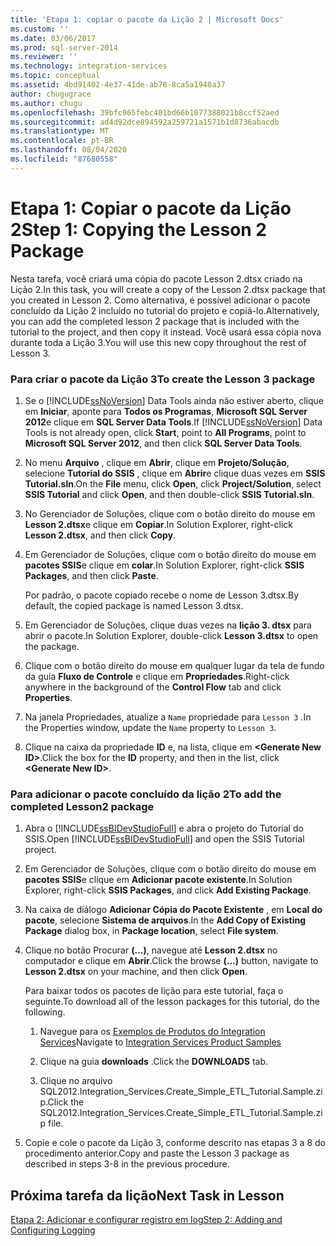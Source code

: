 ```yaml
---
title: 'Etapa 1: copiar o pacote da Lição 2 | Microsoft Docs'
ms.custom: ''
ms.date: 03/06/2017
ms.prod: sql-server-2014
ms.reviewer: ''
ms.technology: integration-services
ms.topic: conceptual
ms.assetid: 4bd91402-4e37-41de-ab78-8ca5a1948a37
author: chugugrace
ms.author: chugu
ms.openlocfilehash: 39bfc965febc401bd66b1077388021b8ccf52aed
ms.sourcegitcommit: ad4d92dce894592a259721a1571b1d8736abacdb
ms.translationtype: MT
ms.contentlocale: pt-BR
ms.lasthandoff: 08/04/2020
ms.locfileid: "87680558"
---
```

# <a name="step-1-copying-the-lesson-2-package"></a><span data-ttu-id="7d701-102">Etapa 1: Copiar o pacote da Lição 2</span><span class="sxs-lookup"><span data-stu-id="7d701-102">Step 1: Copying the Lesson 2 Package</span></span>
  <span data-ttu-id="7d701-103">Nesta tarefa, você criará uma cópia do pacote Lesson 2.dtsx criado na Lição 2.</span><span class="sxs-lookup"><span data-stu-id="7d701-103">In this task, you will create a copy of the Lesson 2.dtsx package that you created in Lesson 2.</span></span> <span data-ttu-id="7d701-104">Como alternativa, é possível adicionar o pacote concluído da Lição 2 incluído no tutorial do projeto e copiá-lo.</span><span class="sxs-lookup"><span data-stu-id="7d701-104">Alternatively, you can add the completed lesson 2 package that is included with the tutorial to the project, and then copy it instead.</span></span> <span data-ttu-id="7d701-105">Você usará essa cópia nova durante toda a Lição 3.</span><span class="sxs-lookup"><span data-stu-id="7d701-105">You will use this new copy throughout the rest of Lesson 3.</span></span>  
  
### <a name="to-create-the-lesson-3-package"></a><span data-ttu-id="7d701-106">Para criar o pacote da Lição 3</span><span class="sxs-lookup"><span data-stu-id="7d701-106">To create the Lesson 3 package</span></span>  
  
1.  <span data-ttu-id="7d701-107">Se o [!INCLUDE[ssNoVersion](../includes/ssnoversion-md.md)] Data Tools ainda não estiver aberto, clique em **Iniciar**, aponte para **Todos os Programas**, **Microsoft SQL Server 2012**e clique em **SQL Server Data Tools**.</span><span class="sxs-lookup"><span data-stu-id="7d701-107">If [!INCLUDE[ssNoVersion](../includes/ssnoversion-md.md)] Data Tools is not already open, click **Start**, point to **All Programs**, point to **Microsoft SQL Server 2012**, and then click **SQL Server Data Tools**.</span></span>  
  
2.  <span data-ttu-id="7d701-108">No menu **Arquivo** , clique em **Abrir**, clique em **Projeto/Solução**, selecione **Tutorial do SSIS** , clique em **Abrir**e clique duas vezes em **SSIS Tutorial.sln**.</span><span class="sxs-lookup"><span data-stu-id="7d701-108">On the **File** menu, click **Open**, click **Project/Solution**, select **SSIS Tutorial** and click **Open**, and then double-click **SSIS Tutorial.sln**.</span></span>  
  
3.  <span data-ttu-id="7d701-109">No Gerenciador de Soluções, clique com o botão direito do mouse em **Lesson 2.dtsx**e clique em **Copiar**.</span><span class="sxs-lookup"><span data-stu-id="7d701-109">In Solution Explorer, right-click **Lesson 2.dtsx**, and then click **Copy**.</span></span>  
  
4.  <span data-ttu-id="7d701-110">Em Gerenciador de Soluções, clique com o botão direito do mouse em **pacotes SSIS**e clique em **colar**.</span><span class="sxs-lookup"><span data-stu-id="7d701-110">In Solution Explorer, right-click **SSIS Packages**, and then click **Paste**.</span></span>  
  
     <span data-ttu-id="7d701-111">Por padrão, o pacote copiado recebe o nome de Lesson 3.dtsx.</span><span class="sxs-lookup"><span data-stu-id="7d701-111">By default, the copied package is named Lesson 3.dtsx.</span></span>  
  
5.  <span data-ttu-id="7d701-112">Em Gerenciador de Soluções, clique duas vezes na **lição 3. dtsx** para abrir o pacote.</span><span class="sxs-lookup"><span data-stu-id="7d701-112">In Solution Explorer, double-click **Lesson 3.dtsx** to open the package.</span></span>  
  
6.  <span data-ttu-id="7d701-113">Clique com o botão direito do mouse em qualquer lugar da tela de fundo da guia **Fluxo de Controle** e clique em **Propriedades**.</span><span class="sxs-lookup"><span data-stu-id="7d701-113">Right-click anywhere in the background of the **Control Flow** tab and click **Properties**.</span></span>  
  
7.  <span data-ttu-id="7d701-114">Na janela Propriedades, atualize a `Name` propriedade para `Lesson 3` .</span><span class="sxs-lookup"><span data-stu-id="7d701-114">In the Properties window, update the `Name` property to `Lesson 3`.</span></span>  
  
8.  <span data-ttu-id="7d701-115">Clique na caixa da propriedade **ID** e, na lista, clique em **\<Generate New ID>**.</span><span class="sxs-lookup"><span data-stu-id="7d701-115">Click the box for the **ID** property, and then in the list, click **\<Generate New ID>**.</span></span>  
  
### <a name="to-add-the-completed-lesson2-package"></a><span data-ttu-id="7d701-116">Para adicionar o pacote concluído da lição 2</span><span class="sxs-lookup"><span data-stu-id="7d701-116">To add the completed Lesson2 package</span></span>  
  
1.  <span data-ttu-id="7d701-117">Abra o [!INCLUDE[ssBIDevStudioFull](../includes/ssbidevstudiofull-md.md)] e abra o projeto do Tutorial do SSIS.</span><span class="sxs-lookup"><span data-stu-id="7d701-117">Open [!INCLUDE[ssBIDevStudioFull](../includes/ssbidevstudiofull-md.md)] and open the SSIS Tutorial project.</span></span>  
  
2.  <span data-ttu-id="7d701-118">Em Gerenciador de Soluções, clique com o botão direito do mouse em **pacotes SSIS**e clique em **Adicionar pacote existente**.</span><span class="sxs-lookup"><span data-stu-id="7d701-118">In Solution Explorer, right-click **SSIS Packages**, and click **Add Existing Package**.</span></span>  
  
3.  <span data-ttu-id="7d701-119">Na caixa de diálogo **Adicionar Cópia do Pacote Existente** , em **Local do pacote**, selecione **Sistema de arquivos**.</span><span class="sxs-lookup"><span data-stu-id="7d701-119">In the **Add Copy of Existing Package** dialog box, in **Package location**, select **File system**.</span></span>  
  
4.  <span data-ttu-id="7d701-120">Clique no botão Procurar **(…)**, navegue até **Lesson 2.dtsx** no computador e clique em **Abrir**.</span><span class="sxs-lookup"><span data-stu-id="7d701-120">Click the browse **(...)** button, navigate to **Lesson 2.dtsx** on your machine, and then click **Open**.</span></span>  
  
     <span data-ttu-id="7d701-121">Para baixar todos os pacotes de lição para este tutorial, faça o seguinte.</span><span class="sxs-lookup"><span data-stu-id="7d701-121">To download all of the lesson packages for this tutorial, do the following.</span></span>  
  
    1.  <span data-ttu-id="7d701-122">Navegue para os [Exemplos de Produtos do Integration Services](https://go.microsoft.com/fwlink/?LinkId=275027)</span><span class="sxs-lookup"><span data-stu-id="7d701-122">Navigate to [Integration Services Product Samples](https://go.microsoft.com/fwlink/?LinkId=275027)</span></span>  
  
    2.  <span data-ttu-id="7d701-123">Clique na guia **downloads** .</span><span class="sxs-lookup"><span data-stu-id="7d701-123">Click the **DOWNLOADS** tab.</span></span>  
  
    3.  <span data-ttu-id="7d701-124">Clique no arquivo SQL2012.Integration_Services.Create_Simple_ETL_Tutorial.Sample.zip.</span><span class="sxs-lookup"><span data-stu-id="7d701-124">Click the SQL2012.Integration_Services.Create_Simple_ETL_Tutorial.Sample.zip file.</span></span>  
  
5.  <span data-ttu-id="7d701-125">Copie e cole o pacote da Lição 3, conforme descrito nas etapas 3 a 8 do procedimento anterior.</span><span class="sxs-lookup"><span data-stu-id="7d701-125">Copy and paste the Lesson 3 package as described in steps 3-8 in the previous procedure.</span></span>  
  
## <a name="next-task-in-lesson"></a><span data-ttu-id="7d701-126">Próxima tarefa da lição</span><span class="sxs-lookup"><span data-stu-id="7d701-126">Next Task in Lesson</span></span>  
 [<span data-ttu-id="7d701-127">Etapa 2: Adicionar e configurar registro em log</span><span class="sxs-lookup"><span data-stu-id="7d701-127">Step 2: Adding and Configuring Logging</span></span>](lesson-3-2-adding-and-configuring-logging.md)  
  
  
